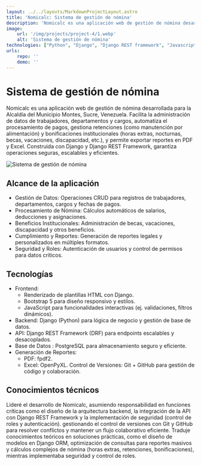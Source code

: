 ```yaml
---
layout: ../../layouts/MarkdownProjectLayout.astro
title: 'Nomicalc: Sistema de gestión de nómina'
description: 'Nomicalc es una aplicación web de gestión de nómina desarrollada para la Alcaldía del Municipio Montes, Sucre, Venezuela. Facilita la administración de datos de trabajadores, departamentos y cargos, automatiza el procesamiento de pagos, gestiona retenciones, bonificaciones institucionales, y permite exportar reportes en PDF y Excel.'
image:
    url: '/img/projects/project-4/1.webp'
    alt: 'Sistema de gestión de nómina'
technologies: ["Python", "Django", "Django REST framework", "Javascript", "Bootstrap 5"]
urls:
    repo: ''
    demo: ''
---
```


# Sistema de gestión de nómina

Nomicalc es una aplicación web de gestión de nómina desarrollada para la Alcaldía del Municipio Montes, Sucre, Venezuela. Facilita la administración de datos de trabajadores, departamentos y cargos, automatiza el procesamiento de pagos, gestiona retenciones (como manutención por alimentación) y bonificaciones institucionales (horas extras, nocturnas, becas, vacaciones, discapacidad, etc.), y permite exportar reportes en PDF y Excel. Construida con Django y Django REST Framework, garantiza operaciones seguras, escalables y eficientes.

![ Sistema de gestión de nómina](/img/projects/project-4/2.webp)

## Alcance de la aplicación

* Gestión de Datos: Operaciones CRUD para registros de trabajadores, departamentos, cargos y fechas de pagos.
* Procesamiento de Nómina: Cálculos automáticos de salarios, deducciones y asignaciones.
* Beneficios Institucionales: Administración de becas, vacaciones, discapacidad y otros beneficios.
* Cumplimiento y Reportes: Generación de reportes legales y personalizados en múltiples formatos.
* Seguridad y Roles: Autenticación de usuarios y control de permisos para datos críticos.

## Tecnologías
* Frontend:
  * Renderizado de plantillas HTML con Django.
  * Bootstrap 5 para diseño responsivo y estilos.
  * JavaScript para funcionalidades interactivas (ej. validaciones, filtros dinámicos).
* Backend: Django (Python) para lógica de negocio y gestión de base de datos.
* API: Django REST Framework (DRF) para endpoints escalables y desacoplados.
* Base de Datos : PostgreSQL para almacenamiento seguro y eficiente.
* Generación de Reportes:
  * PDF: fpdf2.
  * Excel: OpenPyXL.
Control de Versiones: Git + GitHub para gestión de código y colaboración.

## Conocimientos técnicos

Lideré el desarrollo de Nomicalc, asumiendo responsabilidad en funciones críticas como el diseño de la arquitectura backend, la integración de la API con Django REST Framework y la implementación de seguridad (control de roles y autenticación). gestionando el control de versiones con Git y GitHub para resolver conflictos y mantener un flujo colaborativo eficiente. Traduje conocimientos teóricos en soluciones prácticas, como el diseño de modelos en Django ORM, optimización de consultas para reportes masivos y cálculos complejos de nómina (horas extras, retenciones, bonificaciones), mientras implementaba seguridad y control de roles.